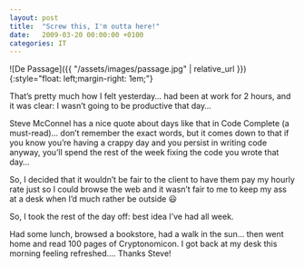 ```yaml
---
layout: post
title:  "Screw this, I'm outta here!"
date:   2009-03-20 00:00:00 +0100
categories: IT
---
```

![De Passage]({{ "/assets/images/passage.jpg" | relative_url }}){:style="float: left;margin-right: 1em;"}

That’s pretty much how I felt yesterday… had been at work for 2 hours, and it was clear: I wasn’t going to be productive that day…

Steve McConnel has a nice quote about days like that in Code Complete (a must-read)… don’t remember the exact words, but it comes down to that if you know you’re having a crappy day and you persist in writing code anyway, you’ll spend the rest of the week fixing the code you wrote that day…

So, I decided that it wouldn’t be fair to the client to have them pay my hourly rate just so I could browse the web and it wasn’t fair to me to keep my ass at a desk when I’d much rather be outside 😃

So, I took the rest of the day off: best idea I’ve had all week.

Had some lunch, browsed a bookstore, had a walk in the sun… then went home and read 100 pages of Cryptonomicon. I got back at my desk this morning feeling refreshed…. Thanks Steve!
